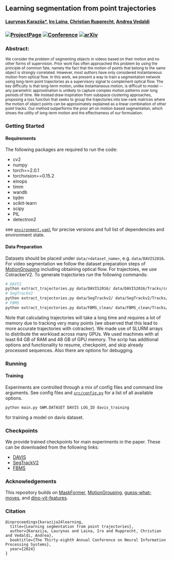 ## Learning segmentation from point trajectories
#### [Laurynas Karazija*](https://karazijal.github.io), [Iro Laina](http://campar.in.tum.de/Main/IroLaina), [Christian Rupprecht](https://chrirupp.github.io/), [Andrea Vedaldi](https://www.robots.ox.ac.uk/~vedaldi/)
### [![ProjectPage](https://img.shields.io/badge/-Project%20Page-magenta.svg?style=for-the-badge&color=white&labelColor=magenta)](https://www.robots.ox.ac.uk/~vgg/research/lrtl/) [![Conference](https://img.shields.io/badge/NeurIPS%20Spotlight-2024-purple.svg?style=for-the-badge&color=f1e3ff&labelColor=purple)](https://neurips.cc/virtual/2024/poster/93186)    [![arXiv](https://img.shields.io/badge/arXiv-2501.12392-b31b1b.svg?style=for-the-badge&logo=arXiv)](https://arxiv.org/abs/2501.12392)



### Abstract:
<sup> We consider the problem of segmenting objects in videos based on their motion and no other forms of supervision. Prior work has often approached this problem by using the principle of common fate, namely the fact that the motion of points that belong to the same object is strongly correlated. However, most authors have only considered instantaneous motion from optical flow. In this work, we present a way to train a segmentation network using long-term point trajectories as a supervisory signal to complement optical flow. The key difficulty is that long-term motion, unlike instantaneous motion, is difficult to model -- any parametric approximation is unlikely to capture complex motion patterns over long periods of time. We instead draw inspiration from subspace clustering approaches, proposing a loss function that seeks to group the trajectories into low-rank matrices where the motion of object points can be approximately explained as a linear combination of other point tracks. Our method outperforms the prior art on motion-based segmentation, which shows the utility of long-term motion and the effectiveness of our formulation. </sup>

### Getting Started

#### Requirements

The following packages are required to run the code:
 - cv2
 - numpy    
 - torch==2.0.1
 - torchvision==0.15.2
 - einops
 - timm
 - wandb
 - tqdm
 - scikit-learn
 - scipy
 - PIL
 - detectron2

see [`environment.yaml`](environment.yml) for precise versions and full list of dependencies and environment state.


#### Data Preparation

Datasets should be placed under `data/<dataset_name>`, e.g. `data/DAVIS2016`.
For video segmentation we follow the dataset preparation steps of [MotionGrouping](https://github.com/charigyang/motiongrouping) including obtaining optical flow.
For trajectoies, we use CotrackerV2. To generate trajectories run the following commands:
```bash
# DAVIS
python extract_trajectories.py data/DAVIS2016/ data/DAVIS2016/Tracks/cotrackerv2_rel_stride4_aux2 --grid_step 1 --height 480 --width 854 --max_frames 100 --grid_stride 4 --precheck
# SegTrackV2
python extract_trajectories.py data/SegTrackv2/ data/SegTrackv2/Tracks/cotrackerv2_rel_stride4_aux2 --grid_step 1 --height 480 --width 854 --grid_stride 4 --max_frames 100 --seq-search-path JPEGImages --precheck
# FBMS
python extract_trajectories.py data/FBMS_clean/ data/FBMS_clean/Tracks/ --grid_step 1 --height 480 --width 854 --grid_stride 4 --max_frames 100 --seq-search-path JPEGImages --precheck
```

Note that calculating trajectories will take a long time and requires a lot of memory due to tracking very many points (we observed that this lead to more accurate trajectories with cotracker). We made use of SLURM arrays to distribute the workload across many GPUs. We used machines with at least 64 GB of RAM and 48 GB of GPU memory. The scrip has additional options and functionality to resume, checkpoint, and skip already processed sequences. Also there are options for debugging. 


### Running
#### Training

Experiments are controlled through a mix of config files and command line arguments. See config files and [`src/config.py`](src/config.py) for a list of all available options.

```bash
python main.py GWM.DATASET DAVIS LOG_ID davis_training
```
for training a model on davis dataset.


### Checkpoints
We provide trained checkpoints for main experiments in the paper. These can be downloaded from the following links:
 - [DAVIS](https://thor.robots.ox.ac.uk/lrtl/pytorch_checkpoints/davis_best_ckpt.pth)
 - [SegTrackV2](https://thor.robots.ox.ac.uk/lrtl/pytorch_checkpoints/stv2_best_ckpt.pth)
 - [FBMS](https://thor.robots.ox.ac.uk/lrtl/pytorch_checkpoints/fbms_best_ckpt.pth)


### Acknowledgements

This repository builds on [MaskFormer](https://github.com/facebookresearch/MaskFormer), [MotionGrouping](https://github.com/charigyang/motiongrouping), [guess-what-moves](https://github.com/karazijal/guess-what-moves), and [dino-vit-features](https://github.com/ShirAmir/dino-vit-features).

### Citation   
```
@inproceedings{karazija24learning,
  title={Learning segmentation from point trajectories},
  author={Karazija, Laurynas and Laina, Iro and Rupprecht, Christian and Vedaldi, Andrea},
  booktitle={The Thirty-eighth Annual Conference on Neural Information Processing Systems},
  year={2024}
}
```   
